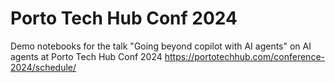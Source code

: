 # Porto Tech Hub Conf 2024
Demo notebooks for the talk "Going beyond copilot with AI agents" on AI agents at Porto Tech Hub Conf 2024
https://portotechhub.com/conference-2024/schedule/
